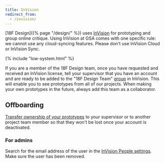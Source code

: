 ```yaml
---
title: InVision
redirect_from:
  - /invision/
---
```


[18F Design]({% page "/design/" %}) uses
[InVision](https://www.invisionapp.com/) for prototyping and group online
critique. Using InVision at GSA comes with one specific rule: we cannot use any
cloud-syncing features. Please don't use InVision Cloud or InVision Sync.

{% include "low-system.html" %}

If you are a member of the 18F Design team, once you have requested and received
an InVision license, tell your supervisor that you have an account and are ready
to be added to the "18F Design Team"
[group](https://gsa.invisionapp.com/d/main?origin=v7#/company/teams) in
InVision. This will enable you to see prototypes from all of our projects. When
making your own prototypes in the future, always add this team as a
collaborator.

## Offboarding

[Transfer ownership of your prototypes](https://support.invisionapp.com/hc/en-us/articles/203730565-How-do-I-transfer-my-prototype-to-another-account-)
to your supervisor or to another project team member so that they won't be lost
once your account is deactivated.

### For admins

Search for the email address of the user in the
[InVision People settings](https://gsa.invisionapp.com/teams/people/members?search=).
Make sure the user has been removed.

